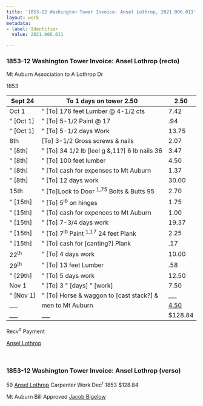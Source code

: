 ```yaml
---
title: '1853-12 Washington Tower Invoice: Ansel Lothrop, 2021.006.011'
layout: work
metadata:
- label: Identifier
  value: 2021.006.011

---
```

<div class="pages">
<div id="page-1262210">
<h3><a name="page-1262210">1853-12 Washington Tower Invoice: Ansel Lothrop (recto)</a></h3>
<div class="page-content">
<p><span class='depth3' depth='3' title='Mt Auburn Association to A Lothrop Dr'>Mt Auburn Association to A Lothrop Dr</span></p>
<p>1853<span class='line-break'> </span><table class='tabular'><thead><span class='line-break'> </span><tr><th><date when='1853-09-24'>Sept 24</date></th> <th>To 1 days on tower  2.50</th> <th>2.50<span class='line-break'> </span></th></tr></thead> <tbody> <tr><td><date when='1853-10-01'>Oct 1</date></td> <td>" [To] 176 feet Lumber  @ 4-1/2 cts</td> <td>7.42</td> </tr> <tr><td>" [Oct 1]</td> <td>" [To] 5-1/2 Paint  @ 17</td> <td>.94</td> </tr> <tr><td>" [Oct 1]</td> <td>" [To] 5-1/2 days Work</td> <td>13.75</td> </tr> <tr><td><date when='1853-10-08'>8th</date></td> <td>[To] 3-1/2 Gross screws &amp; nails</td> <td>2.07</td> </tr> <tr><td>" [8th]</td> <td>" [To] 34 1/2 lb [leel g &amp;,11?] 6 lb nails 36</td> <td>3.47</td> </tr> <tr><td>" [8th]</td> <td>" [To] 100 feet lumber</td> <td>4.50</td> </tr> <tr><td>" [8th]</td> <td>" [To] cash for expenses to Mt Auburn</td> <td>1.37</td> </tr> <tr><td>" [8th]</td> <td>" [To] 12 days work</td> <td>30.00</td> </tr> <tr><td><date when='1853-10-15'>15th</date></td> <td>" [To]Lock to Door <sup>1,75</sup> Bolts &amp; Butts 95</td> <td>2.70</td> </tr> <tr><td>" [15th]</td> <td>" [To] 5<sup>lb</sup> on hinges</td> <td>1.75</td> </tr> <tr><td>" [15th]</td> <td>" [To] cash for expences to Mt Auburn</td> <td>1.00</td> </tr> <tr><td>" [15th]</td> <td>" [To] 7-3/4 days work</td> <td>19.37</td> </tr> <tr><td>" [15th]</td> <td>" [To] 7<sup>lb</sup> Paint <sup>1,17</sup> 24 feet Plank</td> <td>2.25</td> </tr> <tr><td>" [15th]</td> <td>" [To] cash for [canting?] Plank</td> <td>.17</td> </tr> <tr><td><date when='1853-10-22'>22<sup>th</sup></date></td> <td>" [To] 4 days work</td> <td>10.00</td> </tr> <tr><td><date when='1853-10-2'>29<sup>th</sup></date></td> <td>" [To] 13 feet Lumber</td> <td>.58</td> </tr> <tr><td>" [29th]</td> <td>" [To] 5 days work</td> <td>12.50</td> </tr> <tr><td><date when='1853-11-01'>Nov 1</date></td> <td>" [To] 3 " [days] " [work]</td> <td>7.50</td> </tr> <tr><td>" [Nov 1]</td> <td>" [To] Horse &amp; waggon to [cast stack?] &amp;</td> <td>___</td> </tr> <tr><td>___</td> <td>men to Mt Auburn</td> <td><u>4.50</u></td> </tr> <tr><td>___</td> <td>___</td> <td>$128.84</td> </tr> </tbody> </table> Recv<sup>d</sup> Payment</p>
<p><a href='/pages/subjects/53206' title='Lothrop, Ansel'>Ansel Lothrop</a><span class='line-break'> </span></p>
</div>
</div>
<br />
<div id="page-1262211">
<h3><a name="page-1262211">1853-12 Washington Tower Invoice: Ansel Lothrop (verso)</a></h3>
<div class="page-content">
<p>59<span class='line-break'> </span><a href='/pages/subjects/53206' title='Lothrop, Ansel'>Ansel Lothrop</a><span class='line-break'> </span>Carpenter Work<span class='line-break'> </span><date when='1853-12'>Dec<sup>r</sup> 1853</date> $128.84</p>
<p>Mt Auburn Bill<span class='line-break'> </span>Approved <span class='line-break'> </span><a href='/pages/subjects/52529' title='Bigelow, Jacob'>Jacob Bigelow</a></p>
</div>
</div>
<br />
</div>
